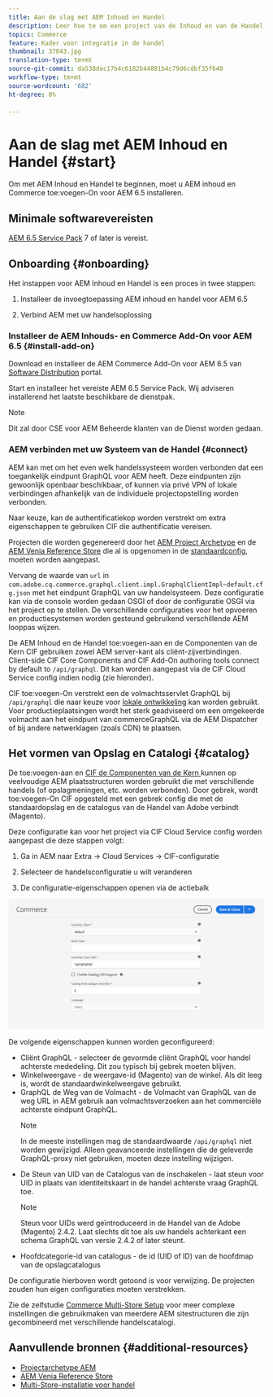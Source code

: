```yaml
---
title: Aan de slag met AEM Inhoud en Handel
description: Leer hoe te om een project van de Inhoud en van de Handel van de AEM op te stellen.
topics: Commerce
feature: Kader voor integratie in de handel
thumbnail: 37843.jpg
translation-type: tm+mt
source-git-commit: da538dac17b4c6182b44801b4c79d6cdbf35f640
workflow-type: tm+mt
source-wordcount: '682'
ht-degree: 0%

---
```


# Aan de slag met AEM Inhoud en Handel {#start}

Om met AEM Inhoud en Handel te beginnen, moet u AEM inhoud en Commerce toe:voegen-On voor AEM 6.5 installeren.

## Minimale softwarevereisten

[AEM 6.5 Service Pack](https://experience.adobe.com/#/downloads/content/software-distribution/en/aem.html) 7 of later is vereist.

## Onboarding {#onboarding}

Het instappen voor AEM Inhoud en Handel is een proces in twee stappen:

1. Installeer de invoegtoepassing AEM inhoud en handel voor AEM 6.5

2. Verbind AEM met uw handelsoplossing

### Installeer de AEM Inhouds- en Commerce Add-On voor AEM 6.5 {#install-add-on}

Download en installeer de AEM Commerce Add-On voor AEM 6.5 van [Software Distribution](https://experience.adobe.com/#/downloads/content/software-distribution/en/aem.html) portal.

Start en installeer het vereiste AEM 6.5 Service Pack. Wij adviseren installerend het laatste beschikbare de dienstpak.

>[!NOTE]
>
>Dit zal door CSE voor AEM Beheerde klanten van de Dienst worden gedaan.

### AEM verbinden met uw Systeem van de Handel {#connect}

AEM kan met om het even welk handelssysteem worden verbonden dat een toegankelijk eindpunt GraphQL voor AEM heeft. Deze eindpunten zijn gewoonlijk openbaar beschikbaar, of kunnen via privé VPN of lokale verbindingen afhankelijk van de individuele projectopstelling worden verbonden.

Naar keuze, kan de authentificatiekop worden verstrekt om extra eigenschappen te gebruiken CIF die authentificatie vereisen.

Projecten die worden gegenereerd door het [AEM Project Archetype](https://github.com/adobe/aem-project-archetype) en de [AEM Venia Reference Store](https://github.com/adobe/aem-cif-guides-venia) die al is opgenomen in de [standaardconfig](https://github.com/adobe/aem-cif-guides-venia/blob/main/ui.config/src/main/content/jcr_root/apps/venia/osgiconfig/config/com.adobe.cq.commerce.graphql.client.impl.GraphqlClientImpl~default.cfg.json), moeten worden aangepast.

Vervang de waarde van `url` in `com.adobe.cq.commerce.graphql.client.impl.GraphqlClientImpl~default.cfg.json` met het eindpunt GraphQL van uw handelsysteem. Deze configuratie kan via de console worden gedaan OSGI of door de configuratie OSGI via het project op te stellen. De verschillende configuraties voor het opvoeren en productiesystemen worden gesteund gebruikend verschillende AEM looppas wijzen.

De AEM Inhoud en de Handel toe:voegen-aan en de Componenten van de Kern CIF gebruiken zowel AEM server-kant als cliënt-zijverbindingen. Client-side CIF Core Components and CIF Add-On authoring tools connect by default to `/api/graphql`. Dit kan worden aangepast via de CIF Cloud Service config indien nodig (zie hieronder).

CIF toe:voegen-On verstrekt een de volmachtsservlet GraphQL bij `/api/graphql` die naar keuze voor [lokale ontwikkeling](develop.md) kan worden gebruikt. Voor productieplaatsingen wordt het sterk geadviseerd om een omgekeerde volmacht aan het eindpunt van commerceGraphQL via de AEM Dispatcher of bij andere netwerklagen (zoals CDN) te plaatsen.

## Het vormen van Opslag en Catalogi {#catalog}

De toe:voegen-aan en [CIF de Componenten van de Kern ](https://github.com/adobe/aem-core-cif-components) kunnen op veelvoudige AEM plaatsstructuren worden gebruikt die met verschillende handels (of opslagmeningen, etc. worden verbonden). Door gebrek, wordt toe:voegen-On CIF opgesteld met een gebrek config die met de standaardopslag en de catalogus van de Handel van Adobe verbindt (Magento).

Deze configuratie kan voor het project via CIF Cloud Service config worden aangepast die deze stappen volgt:

1. Ga in AEM naar Extra -> Cloud Services -> CIF-configuratie

2. Selecteer de handelsconfiguratie u wilt veranderen

3. De configuratie-eigenschappen openen via de actiebalk

![Configuratie CIF-Cloud Services](/help/commerce/cif/assets/cif-cloud-service-config.png)

De volgende eigenschappen kunnen worden geconfigureerd:

- Cliënt GraphQL - selecteer de gevormde cliënt GraphQL voor handel achterste mededeling. Dit zou typisch bij gebrek moeten blijven.
- Winkelweergave - de weergave-id (Magento) van de winkel. Als dit leeg is, wordt de standaardwinkelweergave gebruikt.
- GraphQL de Weg van de Volmacht - de Volmacht van GraphQL van de weg URL in AEM gebruik aan volmachtsverzoeken aan het commerciële achterste eindpunt GraphQL.
   >[!NOTE]
   >
   > In de meeste instellingen mag de standaardwaarde `/api/graphql` niet worden gewijzigd. Alleen geavanceerde instellingen die de geleverde GraphQL-proxy niet gebruiken, moeten deze instelling wijzigen.
- De Steun van UID van de Catalogus van de inschakelen - laat steun voor UID in plaats van identiteitskaart in de handel achterste vraag GraphQL toe.
   >[!NOTE]
   >
   > Steun voor UIDs werd geïntroduceerd in de Handel van de Adobe (Magento) 2.4.2. Laat slechts dit toe als uw handels achterkant een schema GraphQL van versie 2.4.2 of later steunt.
- Hoofdcategorie-id van catalogus - de id (UID of ID) van de hoofdmap van de opslagcatalogus

De configuratie hierboven wordt getoond is voor verwijzing. De projecten zouden hun eigen configuraties moeten verstrekken.

Zie de zelfstudie [Commerce Multi-Store Setup](configuring/multi-store-setup.md) voor meer complexe instellingen die gebruikmaken van meerdere AEM sitestructuren die zijn gecombineerd met verschillende handelscatalogi.

## Aanvullende bronnen {#additional-resources}

- [Projectarchetype AEM](https://github.com/adobe/aem-project-archetype)
- [AEM Venia Reference Store](https://github.com/adobe/aem-cif-guides-venia)
- [Multi-Store-installatie voor handel](configuring/multi-store-setup.md)
